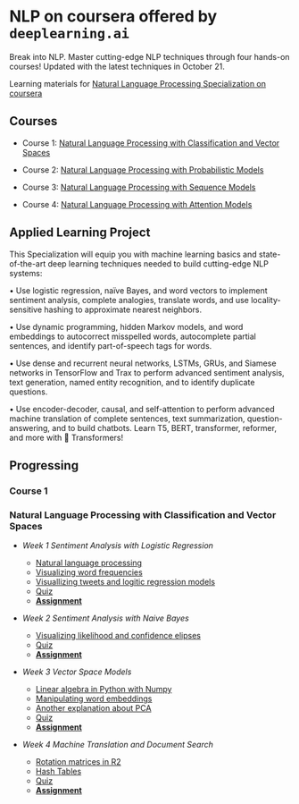 # NLP on coursera offered by `deeplearning.ai`

Break into NLP. Master cutting-edge NLP techniques through four hands-on courses! Updated with the latest techniques in October 21.

Learning materials for [Natural Language Processing Specialization on coursera](https://www.coursera.org/specializations/natural-language-processing)

## Courses

  - Course 1: [Natural Language Processing with Classification and Vector Spaces](https://www.coursera.org/learn/classification-vector-spaces-in-nlp?specialization=natural-language-processing)
  
  - Course 2: [Natural Language Processing with Probabilistic Models](https://www.coursera.org/learn/probabilistic-models-in-nlp?specialization=natural-language-processing)
  
  - Course 3: [Natural Language Processing with Sequence Models](https://www.coursera.org/learn/sequence-models-in-nlp?specialization=natural-language-processing)
  
  - Course 4: [Natural Language Processing with Attention Models](https://www.coursera.org/learn/attention-models-in-nlp?specialization=natural-language-processing)
  
  
## Applied Learning Project

This Specialization will equip you with machine learning basics and state-of-the-art deep learning techniques needed to build cutting-edge NLP systems:

  • Use logistic regression, naïve Bayes, and word vectors to implement sentiment analysis, complete analogies, translate words, and use locality-sensitive hashing to approximate nearest neighbors.

  • Use dynamic programming, hidden Markov models, and word embeddings to autocorrect misspelled words, autocomplete partial sentences, and identify part-of-speech tags for words.

  • Use dense and recurrent neural networks, LSTMs, GRUs, and Siamese networks in TensorFlow and Trax to perform advanced sentiment analysis, text generation, named entity recognition, and to identify duplicate questions. 

  • Use encoder-decoder, causal, and self-attention to perform advanced machine translation of complete sentences, text summarization, question-answering, and to build chatbots. Learn T5, BERT, transformer, reformer, and more with 🤗  Transformers!
  
## Progressing

### **Course 1**
### Natural Language Processing with Classification and Vector Spaces

- *Week 1  Sentiment Analysis with Logistic Regression*
  - [Natural language processing](https://github.com/MECatherine/NLP-coursera/blob/main/C1/W1/01_preprocessing.ipynb)
  - [Visualizing word frequencies](https://github.com/MECatherine/NLP-coursera/blob/main/C1/W1/02_word%20frequencies.ipynb)
  - [Visuallizing tweets and logitic regression models](https://github.com/MECatherine/NLP-coursera/blob/main/C1/W1/03_logistic_regression_model.ipynb)
  - [Quiz](https://github.com/MECatherine/NLP-coursera/blob/main/C1/W1/Quiz%201.md)
  - **[Assignment](https://github.com/MECatherine/NLP-coursera/blob/main/C1/W1/C1_W1_Assignment.ipynb)**
  
- *Week 2 Sentiment Analysis with Naive Bayes*
  - [Visualizing likelihood and confidence elipses](https://github.com/MECatherine/NLP-coursera/blob/main/C1/W2/01_visualizing_naive_bayes.ipynb)
  - [Quiz](https://github.com/MECatherine/NLP-coursera/blob/main/C1/W2/Quiz%202.md)
  - **[Assignment](https://github.com/MECatherine/NLP-coursera/blob/main/C1/W2/C1_W2_Assignment.ipynb)**
  
- *Week 3 Vector Space Models*
  - [Linear algebra in Python with Numpy](https://github.com/MECatherine/NLP-coursera/blob/main/C1/W3/01_linear_algebra.ipynb)
  - [Manipulating word embeddings](https://github.com/MECatherine/NLP-coursera/blob/main/C1/W3/02_manipulating_word_embeddings.ipynb)
  - [Another explanation about PCA](https://github.com/MECatherine/NLP-coursera/blob/main/C1/W3/03_pca.ipynb)
  - [Quiz](https://github.com/MECatherine/NLP-coursera/blob/main/C1/W3/Quiz%203.md)
  - **[Assignment](https://github.com/MECatherine/NLP-coursera/blob/main/C1/W3/C1_W3_Assignment.ipynb)**
 
- *Week 4 Machine Translation and Document Search*
  - [Rotation matrices in R2](https://github.com/weiyh19c/NLP-coursera/blob/main/C1/W4/01_vector_manipulation.ipynb)
  - [Hash Tables](https://github.com/weiyh19c/NLP-coursera/blob/main/C1/W4/02_hash_functions_and_multiplanes.ipynb)
  - [Quiz](https://github.com/weiyh19c/NLP-coursera/blob/main/C1/W4/Quiz%204.md)
  - **[Assignment](https://github.com/weiyh19c/NLP-coursera/blob/main/C1/W4/C1_W4_Assignment.ipynb)**

